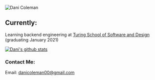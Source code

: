 ![Dani Coleman](RepoBanner.png)

## Currently:
Learning backend engineering at [Turing School of Software and Design](https://turing.io/) (graduating January 2021)

[![Dani's github stats](https://github-readme-stats.vercel.app/api?username=dcoleman21)](https://github.com/dcoleman21/github-readme-stats)

### Contact Me:
Email: danicoleman00@gmail.com
